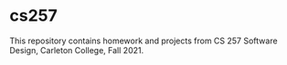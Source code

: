 # cs257
This repository contains homework and projects from CS 257 Software Design, Carleton College, Fall 2021.

